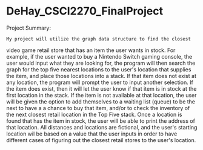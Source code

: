 # DeHay_CSCI2270_FinalProject

Project Summary:

	My project will utilize the graph data structure to find the closest 
video game retail store that has an item the user wants in stock. For example, 
if the user wanted to buy a Nintendo Switch gaming console, the user would input what 
they are looking for, the program will then search the graph for the top five nearest 
locations to the user's location that supplies the item, and place those locations 
into a stack. If that item does not exist at any location, 
the program will prompt the user to input another selection. If the item does exist,
then it will let the user know if that item is in stock at the first location in the 
stack. If the item is not available at that location, the user will be given the 
option to add themselves to a waiting list (queue) to be the next to have a a chance 
to buy that item, and/or to check the inventory of the next closest retail location in 
the Top Five stack. Once a location is found that has the item in stock, the user
will be able to print the address of that location.
All distances and locations are fictional, and the user's starting location wil be based on 
a value that the user inputs in order to have different cases of figuring out the 
closest retail stores to the user's location.